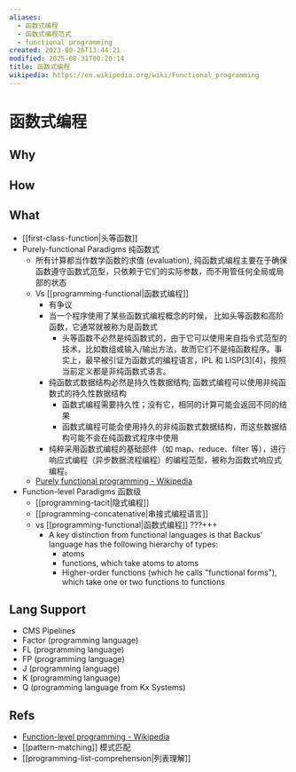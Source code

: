 ```yaml
---
aliases:
  - 函数式编程
  - 函数式编程范式
  - functional programming
created: 2023-08-26T13:44:21
modified: 2025-08-31T00:20:14
title: 函数式编程
wikipedia: https://en.wikipedia.org/wiki/Functional_programming
---
```


# 函数式编程

## Why

## How

## What

  - [[first-class-function|头等函数]]
  - Purely-functional Paradigms 纯函数式
    - 所有计算都当作数学函数的求值 (evaluation), 纯函数式编程主要在于确保函数遵守函数式范型，只依赖于它们的实际参数，而不用管任何全局或局部的状态
    - Vs [[programming-functional|函数式编程]]
      - 有争议
      - 当一个程序使用了某些函数式编程概念的时候， 比如头等函数和高阶函数，它通常就被称为是函数式
        - 头等函数不必然是纯函数式的，由于它可以使用来自指令式范型的技术，比如数组或输入/输出方法，故而它们不是纯函数程序。事实上，最早被引证为函数式的编程语言，IPL 和 LISP[3]\[4]，按照当前定义都是非纯函数式语言。
      - 纯函数式数据结构必然是持久性数据结构; 函数式编程可以使用非纯函数式的持久性数据结构
        - 函数式编程需要持久性；没有它，相同的计算可能会返回不同的结果
        - 函数式编程可能会使用持久的非纯函数式数据结构，而这些数据结构可能不会在纯函数式程序中使用
      - 纯粹采用函数式编程的基础部件（如 map、reduce、filter 等），进行响应式编程（异步数据流程编程）的编程范型，被称为函数式响应式编程。
    - [Purely functional programming - Wikipedia](https://en.wikipedia.org/wiki/Purely_functional_programming)
  - Function-level Paradigms 函数级
    - [[programming-tacit|隐式编程]]
    - [[programming-concatenative|串接式编程语言]]
    - vs [[programming-functional|函数式编程]] ???+++
      - A key distinction from functional languages is that Backus' language has the following hierarchy of types:
        - atoms
        - functions, which take atoms to atoms
        - Higher-order functions (which he calls "functional forms"), which take one or two functions to functions

## Lang Support

  - CMS Pipelines
  - Factor (programming language)
  - FL (programming language)
  - FP (programming language)
  - J (programming language)
  - K (programming language)
  - Q (programming language from Kx Systems)

## Refs

- [Function-level programming - Wikipedia](https://en.wikipedia.org/wiki/Function-level_programming)
- [[pattern-matching]] 模式匹配
- [[programming-list-comprehension|列表理解]]
